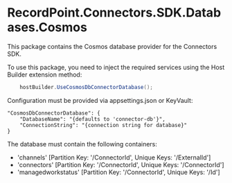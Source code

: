 # RecordPoint.Connectors.SDK.Databases.Cosmos

This package contains the Cosmos database provider for the Connectors SDK.

To use this package, you need to inject the required services using the Host Builder extension method:
```cs
    hostBuilder.UseCosmosDbConnectorDatabase();
```

Configuration must be provided via appsettings.json or KeyVault:
```
"CosmosDbConnectorDatabase": {
    "DatabaseName": "{defaults to 'connector-db'}",
    "ConnectionString": "{connection string for database}"
}
```

The database must contain the following containers:
- 'channels' [Partition Key: '/ConnectorId', Unique Keys: '/ExternalId']
- 'connectors' [Partition Key: '/ConnectorId', Unique Keys: '/ConnectorId']
- 'managedworkstatus' [Partition Key: '/ConnectorId', Unique Keys: '/Id']